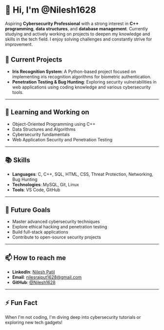 <!-- - 👋 Hi, I’m @Nilesh1628
- 👀 I’m interested in ...
- 🌱 I’m currently learning ...
- 💞️ I’m looking to collaborate on ...
- 📫 How to reach me ...
- 😄 Pronouns: ...
- ⚡ Fun fact: ...
  -->

# 👋 Hi, I'm @Nilesh1628

Aspiring **Cybersecurity Professional** with a strong interest in **C++ programming**, **data structures**, and **database management**. Currently studying and actively working on projects to deepen my knowledge and skills in the tech field. I enjoy solving challenges and constantly strive for improvement.


## 🔭 Current Projects
- **Iris Recognition System**: A Python-based project focused on implementing iris recognition algorithms for biometric authentication.
- **Penetration Testing & Bug Hunting**: Exploring security vulnerabilities in web applications using coding knowledge and various cybersecurity tools.

---

## 🌱 Learning and Working on
- Object-Oriented Programming using C++
- Data Structures and Algorithms
- Cybersecurity fundamentals
- Web Application Security and Penetration Testing

---

## 📚 Skills
- **Languages**: C, C++, SQL, HTML, CSS, Threat Protection, Networking, Bug Hunting
- **Technologies**: MySQL, Git, Linux
- **Tools**: VS Code, GitHub

---

## 🚀 Future Goals
- Master advanced cybersecurity techniques
- Explore ethical hacking and penetration testing
- Build full-stack applications
- Contribute to open-source security projects

---

## 📫 How to reach me
- **LinkedIn**: [Nilesh Patil](https://www.linkedin.com/in/nilesh-patil-9827952a8/)
- **Email**: [nilesrajput1628@gmail.com](nilesrajput1628@gmail.com)
- **GitHub**: [@Nilesh1628](https://github.com/nilesh1628)

---

## ⚡ Fun Fact
When I'm not coding, I'm diving deep into cybersecurity tutorials or exploring new tech gadgets!



<!---
Nilesh1628/Nilesh1628 is a ✨ special ✨ repository because its `README.md` (this file) appears on your GitHub profile.
You can click the Preview link to take a look at your changes.
--->
